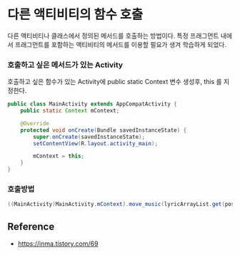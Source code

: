 # 다른 액티비티의 함수 호출

다른 액티비티나 클래스에서 정의된 메서드를 호출하는 방법이다. 특정 프래그먼트 내에서 프래그먼트를 포함하는 액티비티의 메서드를 이용할 필요가 생겨 학습하게 되었다.



### 호출하고 싶은 메서드가 있는 Activity

호출하고 싶은 함수가 있는 Activity에 public static Context 변수 생성후, this 를 지정한다.

~~~java
public class MainActivity extends AppCompatActivity {
    public static Context mContext;

    @Override
    protected void onCreate(Bundle savedInstanceState) {
        super.onCreate(savedInstanceState);
        setContentView(R.layout.activity_main);

        mContext = this;
    }
}
~~~



###  호출방법

```java
((MainActivity)MainActivity.mContext).move_music(lyricArrayList.get(position));
```



## Reference

*  https://inma.tistory.com/69 